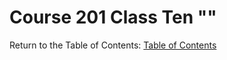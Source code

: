 # Course 201 Class Ten ""

Return to the Table of Contents: [Table of Contents](https://todd75.github.io/reading-notes/)